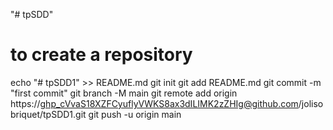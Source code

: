 "# tpSDD"

# to create a repository

echo "# tpSDD1" >> README.md
git init
git add README.md
git commit -m "first commit"
git branch -M main
git remote add origin https://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@github.com/jolisobriquet/tpSDD1.git
git push -u origin main

